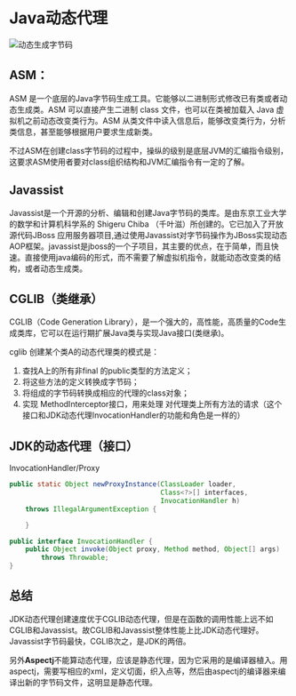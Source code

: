# Java动态代理  

![动态生成字节码](https://github.com/shidongwa/shidongwa.github.io/blob/master/images/java_dynamic_proxy.png?raw=true)


## ASM：
ASM 是一个底层的Java字节码生成工具。它能够以二进制形式修改已有类或者动态生成类。ASM 可以直接产生二进制 class 文件，也可以在类被加载入 Java 虚拟机之前动态改变类行为。ASM 从类文件中读入信息后，能够改变类行为，分析类信息，甚至能够根据用户要求生成新类。

不过ASM在创建class字节码的过程中，操纵的级别是底层JVM的汇编指令级别，这要求ASM使用者要对class组织结构和JVM汇编指令有一定的了解。

## Javassist
Javassist是一个开源的分析、编辑和创建Java字节码的类库。是由东京工业大学的数学和计算机科学系的 Shigeru Chiba （千叶滋）所创建的。它已加入了开放源代码JBoss 应用服务器项目,通过使用Javassist对字节码操作为JBoss实现动态AOP框架。javassist是jboss的一个子项目，其主要的优点，在于简单，而且快速。直接使用java编码的形式，而不需要了解虚拟机指令，就能动态改变类的结构，或者动态生成类。

## CGLIB（类继承）
CGLIB（Code Generation Library），是一个强大的，高性能，高质量的Code生成类库，它可以在运行期扩展Java类与实现Java接口(类继承)。

cglib 创建某个类A的动态代理类的模式是：
1. 查找A上的所有非final 的public类型的方法定义；
2. 将这些方法的定义转换成字节码；
3. 将组成的字节码转换成相应的代理的class对象；
4. 实现 MethodInterceptor接口，用来处理 对代理类上所有方法的请求（这个接口和JDK动态代理InvocationHandler的功能和角色是一样的）

## JDK的动态代理（接口）
InvocationHandler/Proxy

```java
public static Object newProxyInstance(ClassLoader loader,
                                      Class<?>[] interfaces,
                                      InvocationHandler h)
    throws IllegalArgumentException {

    }
```

```java
public interface InvocationHandler {
    public Object invoke(Object proxy, Method method, Object[] args)
        throws Throwable;
}
```

## 总结
JDK动态代理创建速度优于CGLIB动态代理，但是在函数的调用性能上远不如CGLIB和Javassist。故CGLIB和Javassist整体性能上比JDK动态代理好。Javassist字节码最快，CGLIB次之，是JDK的两倍。

另外**Aspectj**不能算动态代理，应该是静态代理，因为它采用的是编译器植入。用aspectj，需要写相应的xml，定义切面，织入点等，然后由aspectj的编译器来编译出新的字节码文件，这明显是静态代理。
